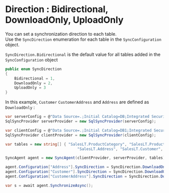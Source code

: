 # Direction : Bidirectional, DownloadOnly, UploadOnly

You can set a synchronization direction to each table.  
Use the `SyncDirection` enumeration for each table in the `SyncConfiguration` object.

`SyncDirection.Bidirectional` is the default value for all tables added in the `SyncConfiguration` object

``` cs
public enum SyncDirection
{
    Bidirectional = 1,
    DownloadOnly = 2,
    UploadOnly = 3
}
```

In this example, `Customer` `CustomerAddress` and `Address` are defined as `DownloadOnly` :

``` cs
var serverConfig = @"Data Source=.;Initial Catalog=DB;Integrated Security=true;";
SqlSyncProvider serverProvider = new SqlSyncProvider(serverConfig);

var clientConfig = @"Data Source=.;Initial Catalog=DB1;Integrated Security=true;";
SqlSyncProvider clientProvider = new SqlSyncProvider(clientConfig);

var tables = new string[] { "SalesLT.ProductCategory", "SalesLT.ProductModel", "SalesLT.Product",
                                "SalesLT.Address", "SalesLT.Customer", "SalesLT.CustomerAddress"};

SyncAgent agent = new SyncAgent(clientProvider, serverProvider, tables);

agent.Configuration["Address"].SyncDirection = SyncDirection.DownloadOnly;
agent.Configuration["Customer"].SyncDirection = SyncDirection.DownloadOnly;
agent.Configuration["CustomerAddress"].SyncDirection = SyncDirection.DownloadOnly;

var s = await agent.SynchronizeAsync();

```
 